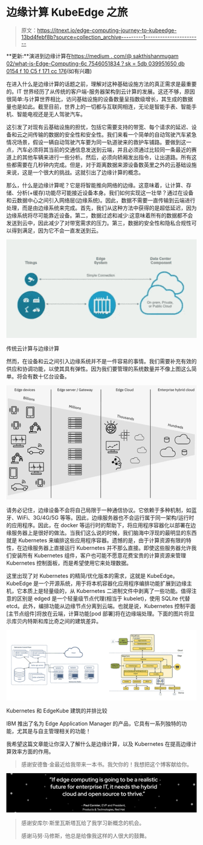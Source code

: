 # 边缘计算 KubeEdge 之旅

> 原文：<https://itnext.io/edge-computing-journey-to-kubeedge-13bd4febf8b?source=collection_archive---------1----------------------->

**更新:**演进到边缘计算在[https://medium . com/@ sakthishanmugam 02/what-is-Edge-Computing-6c 7546051834？sk = 5db 039951650 db 0154 f 10 C5 f 171 cc 176](https://medium.com/@sakthishanmugam02/what-is-edge-computing-6c7546051834?sk=5db039951650db0154f10c5f171cc176)(如有兴趣)

在进入什么是边缘计算的话题之前，理解对这种基础设施方法的真正需求是最重要的。IT 世界经历了从传统的客户端-服务器架构到云计算的发展。这还不够，原因很简单:与计算世界相比，访问基础设施的设备数量呈指数级增长，其生成的数据量也是如此。截至目前，世界上的一切都与互联网相连，无论是智能手表、智能手机、智能电视还是无人驾驶汽车。

这引发了对现有云基础设施的担忧，包括它需要支持的带宽、每个请求的延迟、设备和云之间传输的数据的安全性和安全性。我们来看一个简单的自动驾驶汽车紧急情况场景，假设一辆自动驾驶汽车要为同一轨道驶来的救护车铺路。要做到这一点，汽车必须将其当前的交通信息发送到云端，并且必须通过比较同一条最近的赛道上的其他车辆来进行一些分析。然后，必须向轿厢发出指令，让出道路。所有这些都需要在几秒钟内完成。但是，对于距离数据来源设备数英里之外的云基础设施来说，这是一个很大的挑战。这就引出了边缘计算的概念。

那么，什么是边缘计算呢？它是将智能推向网络的边缘。这意味着，让计算、存储、分析(+缓存)功能尽可能接近设备本身。我们如何实现这一壮举？通过在设备和云数据中心之间引入网络层(边缘系统)。因此，数据不需要一直传输到云端进行处理，而是由边缘系统来完成。首先，我们从这种方法中获得的是超低延迟，因为边缘系统将尽可能靠近设备。第二，数据过滤和减少:这意味着所有的数据都不会发送到云中，因此减少了对带宽需求的压力。第三，数据的安全性和隐私合规性可以得到满足，因为它不会一直发送到云。

![](img/c491975ba236c098ec06fd6477dd6e49.png)

传统云计算与边缘计算

然而，在设备和云之间引入边缘系统并不是一件容易的事情。我们需要补充有效的供应和协调功能，以使其具有弹性。因为我们要管理的系统数量并不像上图这么简单。将会有数十亿台设备。

![](img/c9dab2082620f904d41751e12e8a3bee.png)

请务必记住，边缘设备不会将自己局限于一种通信协议。它依赖于多种机制，如蓝牙、WiFi、3G/4G/5G 等等。因此，边缘服务器也不会运行属于同一架构/运行时的应用程序。因此，在 docker 等运行时的帮助下，将应用程序容器化以部署在边缘服务器上是很好的做法。当我们这么说的时候，我们脑海中浮现的最明显的东西就是 Kubernetes 来编排这些应用程序容器。遗憾的是，由于计算资源有限的特性，在边缘服务器上直接运行 Kubernetes 并不那么直接。即使这些服务器允许我们安装所有 Kubernetes 组件，客户也可能不愿意花费宝贵的计算资源来管理 Kubernetes 控制面板，而是希望使用它来处理数据。

这里出现了对 Kubernetes 的精简/优化版本的需求，这就是 KubeEdge。KubeEdge 是一个开源系统，用于将本机容器化应用程序编排功能扩展到边缘主机，它本质上是轻量级的，从 Kubernetes 二进制文件中剥离了一些功能。值得注意的区别是 edged 是一个轻量级节点代理(相当于 kubelet)，使用 SQLite 代替 etcd。此外，编排功能从边缘节点分离到云端。也就是说，Kubernetes 控制平面[主节点组件]将放在云端，计算功能[pod 部署]将在边缘端处理。下面的图片将显示库贝内特斯和库比奇之间的建筑差异。

![](img/1f232b4ea04c29325978d0dded07b7a3.png)

Kubernetes 和 EdgeKube 建筑的并排比较

IBM 推出了名为 Edge Application Manager 的产品，它具有一系列独特的功能，尤其是与自主管理相关的功能！

我希望这篇文章能让你深入了解什么是边缘计算，以及 Kubernetes 在提高边缘计算效率方面的作用。

> 感谢安德鲁·金最近给我带来一本书。我欠你的！我想把这个博客献给你。

![](img/8d227d2d37a1184486d5c44d3522d5d2.png)

> 感谢安库尔·斯里瓦斯塔瓦给了我学习新概念的机会。
> 
> 感谢马努·马修斯，他总是给像我这样的人很大的鼓舞。